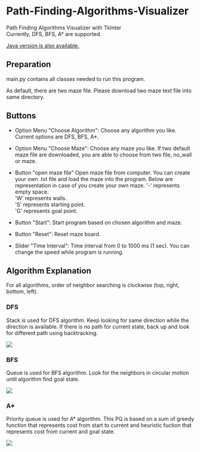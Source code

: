 # Path-Finding-Algorithms-Visualizer
Path Finding Algorithms Visualizer with TkInter<br>
Currently, DFS, BFS, A* are supported.

[Java version is also available.](https://github.com/soma-y1029/Path-Finding-Algorithms-Visualizer-in-Java)


## Preparation
main.py contains all classes needed to run this program.

As default, there are two maze file. Please download two maze text file into same directory. 

## Buttons
* Option Menu "Choose Algorithm":
Choose any algorithm you like. Current options are DFS, BFS, A*.

* Option Menu "Choose Maze": 
Choose any maze you like. If two default maze file are downloaded, you are able to choose from two file, no_wall or maze. 

* Button "open maze file"
Open maze file from computer. 
You can create your own .txt file and load the maze into the program.
Below are representation in case of you create your own maze.
'-' represents empty space.<br>
'W' represents walls.<br>
'S' represents starting point.<br>
'G' represents goal point. <br>

* Button "Start":
Start program based on chosen algorithm and maze. 

* Button "Reset":
Reset maze board.

* Slider "Time Interval":
Time interval from 0 to 1000 ms (1 sec).
You can change the speed while program is running.

## Algorithm Explanation
For all algorithms, order of neighbor searching is clockwise (top, right, bottom, left).

### DFS
Stack is used for DFS algorithm.
Keep looking for same direction while the direction is available. 
If there is no path for current state, back up and look for different path using backtracking.


![](https://i.imgur.com/7tjfBEZ.gif)


### BFS
Queue is used for BFS algorithm.
Look for the neighbors in circular motion until algorithm find goal state. 


![](https://i.imgur.com/4yVrX0f.gif)


### A*
Priority queue is used for A* algorithm.
This PQ is based on a sum of greedy function that represents cost from start to current and heuristic fuction that represents cost from current and goal state.


![](https://i.imgur.com/8zpCMAa.gif)



